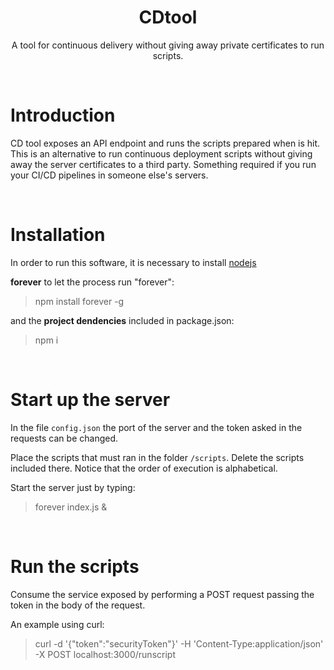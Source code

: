 <h1 align="center">
  CDtool
</h1>
<p align="center">A tool for continuous delivery without giving away private certificates to run scripts.</p>

<br/>


# Introduction

CD tool exposes an API endpoint and runs the scripts prepared when is hit. This is an alternative to run continuous deployment scripts without giving away the server certificates to a third party. Something required if you run your CI/CD pipelines in someone else's servers.

<br/>

# Installation

In order to run this software, it is necessary to install [nodejs](https://nodejs.org/en/download/)

<b>forever</b> to let the process run "forever":
>npm install forever -g

and the <b>project dendencies</b> included in package.json:
>npm i
<br/>

# Start up the server

In the file `config.json` the port of the server and the token asked in the requests can be changed. 

Place the scripts that must ran in the folder `/scripts`. Delete the scripts included there. Notice that the order of execution is alphabetical.

Start the server just by typing:
>forever index.js &
<br/>

# Run the scripts
Consume the service exposed by performing a POST request passing the token in the body of the request. 

An example using curl:
>curl -d '{"token":"securityToken"}' -H 'Content-Type:application/json' -X POST localhost:3000/runscript
